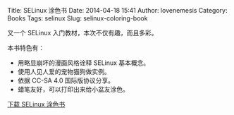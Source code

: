 Title: SELinux 涂色书
Date: 2014-04-18 15:41
Author: lovenemesis
Category: Books
Tags: selinux
Slug: selinux-coloring-book

又一个 SELinux 入门教材，本次不仅有趣，而且多彩。

本书特色有：

-   用略显崩坏的漫画风格诠释 SELinux 基本概念。
-   使用人见人爱的宠物猫狗做实例。
-   依据 CC-SA 4.0 国际版协议分享。
-   蜡笔友好，可以打印出来给小盆友涂色。

[下载 SELinux
涂色书](http://blog.linuxgrrl.com/2014/04/16/the-selinux-coloring-book/)
